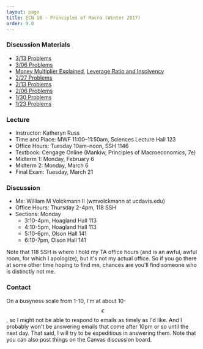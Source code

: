 ```yaml
---
layout: page
title: ECN 1B - Principles of Macro (Winter 2017)
order: 9.8
---
```


### Discussion Materials
* [3/13 Problems](discussion-3-13.pdf)
* [3/06 Problems](discussion-3-06.pdf)
* [Money Multiplier Explained](moneymultiplier.pdf), [Leverage Ratio and Insolvency](leverageratio.pdf)
* [2/27 Problems](discussion-2-27.pdf)
* [2/13 Problems](discussion-2-13.pdf)
* [2/06 Problems](discussion-2-06.pdf)
* [1/30 Problems](discussion-1-30.pdf)
* [1/23 Problems](discussion-1-23.pdf)


### Lecture
* Instructor: Katheryn Russ
* Time and Place: MWF 11:00–11:50am, Sciences Lecture Hall 123
* Office Hours: Tuesday 10am–noon, SSH 1146
* Textbook: Cengage Online (Mankiw, Principles of Macroeconomics, 7e)
* Midterm 1: Monday, February 6
* Midterm 2: Monday, March 6
* Final Exam: Tuesday, March 21


### Discussion
* Me: William M Volckmann II (wmvolckmann at ucdavis.edu)
* Office Hours: Thursday 2-4pm, 118 SSH
* Sections: Monday
  * 3:10-4pm, Hoagland Hall 113
  * 4:10-5pm, Hoagland Hall 113
  * 5:10-6pm, Olson Hall 141
  * 6:10-7pm, Olson Hall 141

Note that 118 SSH is where I hold my TA office hours (and is an awful, awful
  room, for which I apologize), but it's not my actual office. So if you go there at
  some other time hoping to find me, chances are
  you'll find someone who is distinctly not me.


### Contact

On a busyness scale from 1-10, I'm at about 10-$$\epsilon$$, so I might not be
 able to respond to emails as timely as I'd like. And I probably won't be
 answering emails that come after 10pm or so until the next day. That said, I
 will try to be expeditious in answering them. Note that you can also post
 things on the Canvas discussion board.
